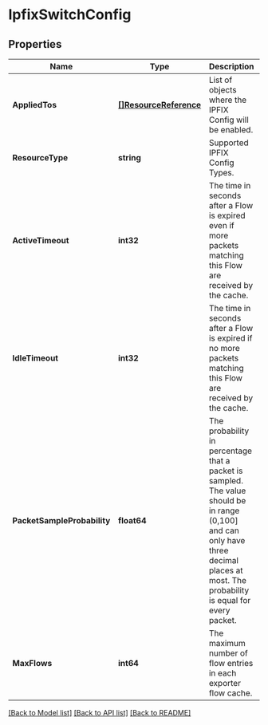 # IpfixSwitchConfig

## Properties
Name | Type | Description | Notes
------------ | ------------- | ------------- | -------------
**AppliedTos** | [**[]ResourceReference**](ResourceReference.md) | List of objects where the IPFIX Config will be enabled. | [optional] [default to null]
**ResourceType** | **string** | Supported IPFIX Config Types. | [default to null]
**ActiveTimeout** | **int32** | The time in seconds after a Flow is expired even if more packets matching this Flow are received by the cache.  | [optional] [default to 300]
**IdleTimeout** | **int32** | The time in seconds after a Flow is expired if no more packets matching this Flow are received by the cache.  | [optional] [default to 300]
**PacketSampleProbability** | **float64** | The probability in percentage that a packet is sampled. The value should be  in range (0,100] and can only have three decimal places at most. The probability  is equal for every packet.  | [optional] [default to null]
**MaxFlows** | **int64** | The maximum number of flow entries in each exporter flow cache.  | [optional] [default to 16384]

[[Back to Model list]](../README.md#documentation-for-models) [[Back to API list]](../README.md#documentation-for-api-endpoints) [[Back to README]](../README.md)

